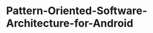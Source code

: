 Pattern-Oriented-Software-Architecture-for-Android
==================================================
